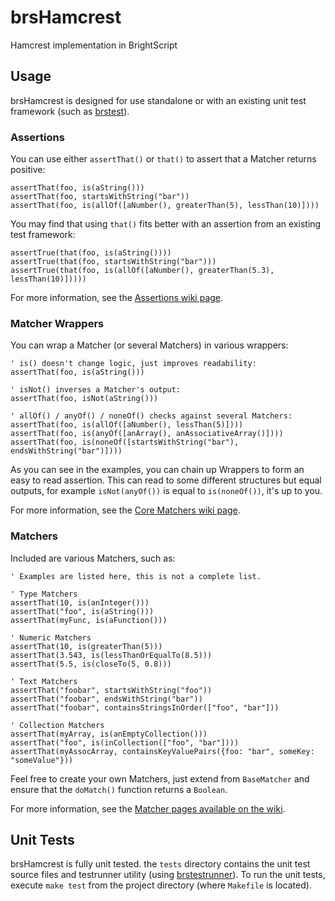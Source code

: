 # brsHamcrest
Hamcrest implementation in BrightScript


## Usage
brsHamcrest is designed for use standalone or with an existing unit test framework (such as [brstest](https://github.com/MarkRoddy/brstest)).


### Assertions
You can use either `assertThat()` or `that()` to assert that a Matcher returns positive:
```brightscript
assertThat(foo, is(aString()))
assertThat(foo, startsWithString("bar"))
assertThat(foo, is(allOf([aNumber(), greaterThan(5), lessThan(10)])))
```

You may find that using `that()` fits better with an assertion from an existing test framework:
```brightscript
assertTrue(that(foo, is(aString())))
assertTrue(that(foo, startsWithString("bar")))
assertTrue(that(foo, is(allOf([aNumber(), greaterThan(5.3), lessThan(10)]))))
```

For more information, see the [Assertions wiki page](https://github.com/imbenjamin/brsHamcrest/wiki/Assertions).

### Matcher Wrappers
You can wrap a Matcher (or several Matchers) in various wrappers:
```brightscript
' is() doesn't change logic, just improves readability:
assertThat(foo, is(aString()))

' isNot() inverses a Matcher's output:
assertThat(foo, isNot(aString()))

' allOf() / anyOf() / noneOf() checks against several Matchers:
assertThat(foo, is(allOf([aNumber(), lessThan(5)])))
assertThat(foo, is(anyOf([anArray(), anAssociativeArray()])))
assertThat(foo, is(noneOf([startsWithString("bar"), endsWithString("bar")])))
```
As you can see in the examples, you can chain up Wrappers to form an easy to read assertion. This can read to some different structures but equal outputs, for example `isNot(anyOf())` is equal to `is(noneOf())`, it's up to you.

For more information, see the [Core Matchers wiki page](https://github.com/imbenjamin/brsHamcrest/wiki/Core-Matchers).


### Matchers
Included are various Matchers, such as:
```brightscript
' Examples are listed here, this is not a complete list.

' Type Matchers
assertThat(10, is(anInteger()))
assertThat("foo", is(aString()))
assertThat(myFunc, is(aFunction()))

' Numeric Matchers
assertThat(10, is(greaterThan(5)))
assertThat(3.543, is(lessThanOrEqualTo(8.5)))
assertThat(5.5, is(closeTo(5, 0.8)))

' Text Matchers
assertThat("foobar", startsWithString("foo"))
assertThat("foobar", endsWithString("bar"))
assertThat("foobar", containsStringsInOrder(["foo", "bar"]))

' Collection Matchers
assertThat(myArray, is(anEmptyCollection()))
assertThat("foo", is(inCollection(["foo", "bar"])))
assertThat(myAssocArray, containsKeyValuePairs({foo: "bar", someKey: "someValue"}))
```

Feel free to create your own Matchers, just extend from `BaseMatcher` and ensure that the `doMatch()` function returns a `Boolean`.

For more information, see the [Matcher pages available on the wiki](https://github.com/imbenjamin/brsHamcrest/wiki).

## Unit Tests
brsHamcrest is fully unit tested. the `tests` directory contains the unit test source files and testrunner utility (using [brstestrunner](https://github.com/sky-uk/roku-brstestrunner)). To run the unit tests, execute `make test` from the project directory (where `Makefile` is located).
